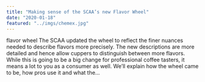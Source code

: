 ```yaml
---
title: "Making sense of the SCAA’s new Flavor Wheel"
date: "2020-01-18"
featured: "../imgs/chemex.jpg"
---
```


flavor wheel The SCAA updated the wheel to reflect the finer nuances needed to describe flavors more precisely. The new descriptions are more detailed and hence allow cuppers to distinguish between more flavors. While this is going to be a big change for professional coffee tasters, it means a lot to you as a consumer as well. We’ll explain how the wheel came to be, how pros use it and what the…